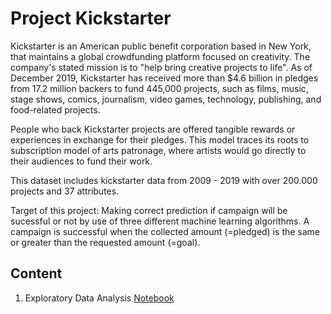 # Project Kickstarter

Kickstarter is an American public benefit corporation based in New York, that maintains a global crowdfunding platform focused on creativity.
The company's stated mission is to "help bring creative projects to life". As of December 2019, Kickstarter has received more than $4.6 billion in pledges from 17.2 million backers to fund 445,000 projects, such as films, music, stage shows, comics, journalism, video games, technology, publishing, and food-related projects.

People who back Kickstarter projects are offered tangible rewards or experiences in exchange for their pledges. This model traces its roots to subscription model of arts patronage, where artists would go directly to their audiences to fund their work.


This dataset includes kickstarter data from 2009 - 2019 with over 200.000 projects and 37 attributes.

Target of this project: Making correct prediction if campaign will be sucessful or not by use of three different machine learning algorithms. A campaign is successful when the collected amount (=pledged) is the same or greater than the requested amount (=goal).

## Content

1. Exploratory Data Analysis [Notebook](https://github.com/malefiz1988/project-kickstarter/blob/main/Kickstarter_EDA.ipynb)

